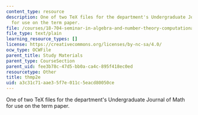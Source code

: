 ```yaml
---
content_type: resource
description: One of two TeX files for the department's Undergraduate Journal of Math
  for use on the term paper.
file: /courses/18-704-seminar-in-algebra-and-number-theory-computational-commutative-algebra-and-algebraic-geometry-fall-2008/a3c31c71aae35f7e011c5eacd80050ce_thmp2e.sty
file_type: text/plain
learning_resource_types: []
license: https://creativecommons.org/licenses/by-nc-sa/4.0/
ocw_type: OCWFile
parent_title: Study Materials
parent_type: CourseSection
parent_uid: fee3b78c-47d5-bb0a-ca4c-895f418ec0ed
resourcetype: Other
title: thmp2e
uid: a3c31c71-aae3-5f7e-011c-5eacd80050ce
---
```

One of two TeX files for the department's Undergraduate Journal of Math for use on the term paper.